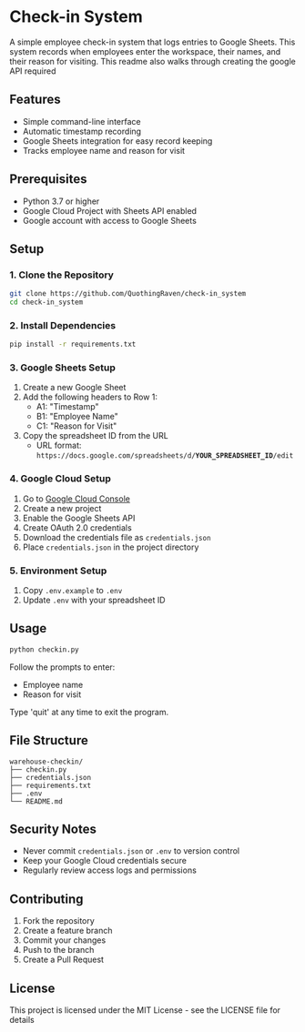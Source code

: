 # Check-in System

A simple employee check-in system that logs entries to Google Sheets. This system records when employees enter the workspace, their names, and their reason for visiting. This readme also walks through creating the google API required

## Features
- Simple command-line interface
- Automatic timestamp recording
- Google Sheets integration for easy record keeping
- Tracks employee name and reason for visit

## Prerequisites
- Python 3.7 or higher
- Google Cloud Project with Sheets API enabled
- Google account with access to Google Sheets

## Setup

### 1. Clone the Repository
```bash
git clone https://github.com/QuothingRaven/check-in_system
cd check-in_system
```

### 2. Install Dependencies
```bash
pip install -r requirements.txt
```

### 3. Google Sheets Setup
1. Create a new Google Sheet
2. Add the following headers to Row 1:
   - A1: "Timestamp"
   - B1: "Employee Name"
   - C1: "Reason for Visit"
3. Copy the spreadsheet ID from the URL
   - URL format: `https://docs.google.com/spreadsheets/d/`**`YOUR_SPREADSHEET_ID`**`/edit`

### 4. Google Cloud Setup
1. Go to [Google Cloud Console](https://console.cloud.google.com/)
2. Create a new project
3. Enable the Google Sheets API
4. Create OAuth 2.0 credentials
5. Download the credentials file as `credentials.json`
6. Place `credentials.json` in the project directory

### 5. Environment Setup
1. Copy `.env.example` to `.env`
2. Update `.env` with your spreadsheet ID

## Usage
```bash
python checkin.py
```

Follow the prompts to enter:
- Employee name
- Reason for visit

Type 'quit' at any time to exit the program.

## File Structure
```
warehouse-checkin/
├── checkin.py
├── credentials.json
├── requirements.txt
├── .env
└── README.md
```

## Security Notes
- Never commit `credentials.json` or `.env` to version control
- Keep your Google Cloud credentials secure
- Regularly review access logs and permissions

## Contributing
1. Fork the repository
2. Create a feature branch
3. Commit your changes
4. Push to the branch
5. Create a Pull Request

## License
This project is licensed under the MIT License - see the LICENSE file for details
